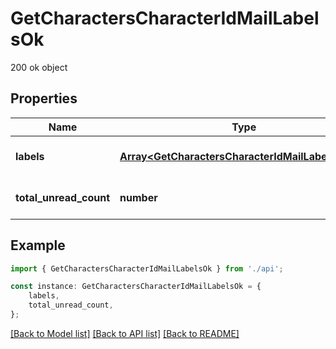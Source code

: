 # GetCharactersCharacterIdMailLabelsOk

200 ok object

## Properties

Name | Type | Description | Notes
------------ | ------------- | ------------- | -------------
**labels** | [**Array&lt;GetCharactersCharacterIdMailLabelsLabel&gt;**](GetCharactersCharacterIdMailLabelsLabel.md) | labels array | [optional] [default to undefined]
**total_unread_count** | **number** | total_unread_count integer | [optional] [default to undefined]

## Example

```typescript
import { GetCharactersCharacterIdMailLabelsOk } from './api';

const instance: GetCharactersCharacterIdMailLabelsOk = {
    labels,
    total_unread_count,
};
```

[[Back to Model list]](../README.md#documentation-for-models) [[Back to API list]](../README.md#documentation-for-api-endpoints) [[Back to README]](../README.md)
